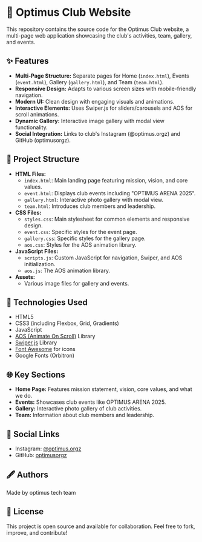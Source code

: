 # 🚀 Optimus Club Website

This repository contains the source code for the Optimus Club website, a multi-page web application showcasing the club's activities, team, gallery, and events.

## ✨ Features

* **Multi-Page Structure:** Separate pages for Home (`index.html`), Events (`event.html`), Gallery (`gallery.html`), and Team (`team.html`).
* **Responsive Design:** Adapts to various screen sizes with mobile-friendly navigation.
* **Modern UI:** Clean design with engaging visuals and animations.
* **Interactive Elements:** Uses Swiper.js for sliders/carousels and AOS for scroll animations.
* **Dynamic Gallery:** Interactive image gallery with modal view functionality.
* **Social Integration:** Links to club's Instagram (@optimus.orgz) and GitHub (optimusorgz).

## 📁 Project Structure

* **HTML Files:**
  * `index.html`: Main landing page featuring mission, vision, and core values.
  * `event.html`: Displays club events including "OPTIMUS ARENA 2025".
  * `gallery.html`: Interactive photo gallery with modal view.
  * `team.html`: Introduces club members and leadership.
* **CSS Files:**
  * `styles.css`: Main stylesheet for common elements and responsive design.
  * `event.css`: Specific styles for the event page.
  * `gallery.css`: Specific styles for the gallery page.
  * `aos.css`: Styles for the AOS animation library.
* **JavaScript Files:**
  * `scripts.js`: Custom JavaScript for navigation, Swiper, and AOS initialization.
  * `aos.js`: The AOS animation library.
* **Assets:**
  * Various image files for gallery and events.

## 🔧 Technologies Used

* HTML5
* CSS3 (including Flexbox, Grid, Gradients)
* JavaScript
* [AOS (Animate On Scroll)](https://michalsnik.github.io/aos/) Library
* [Swiper.js](https://swiperjs.com/) Library
* [Font Awesome](https://fontawesome.com/) for icons
* Google Fonts (Orbitron)

## 🌐 Key Sections

* **Home Page:** Features mission statement, vision, core values, and what we do.
* **Events:** Showcases club events like OPTIMUS ARENA 2025.
* **Gallery:** Interactive photo gallery of club activities.
* **Team:** Information about club members and leadership.

## 🔗 Social Links

* Instagram: [@optimus.orgz](https://www.instagram.com/optimus.orgz/)
* GitHub: [optimusorgz](https://github.com/optimusorgz)

## 🖋️ Authors

Made by optimus tech team

## 📄 License

This project is open source and available for collaboration. Feel free to fork, improve, and contribute!
